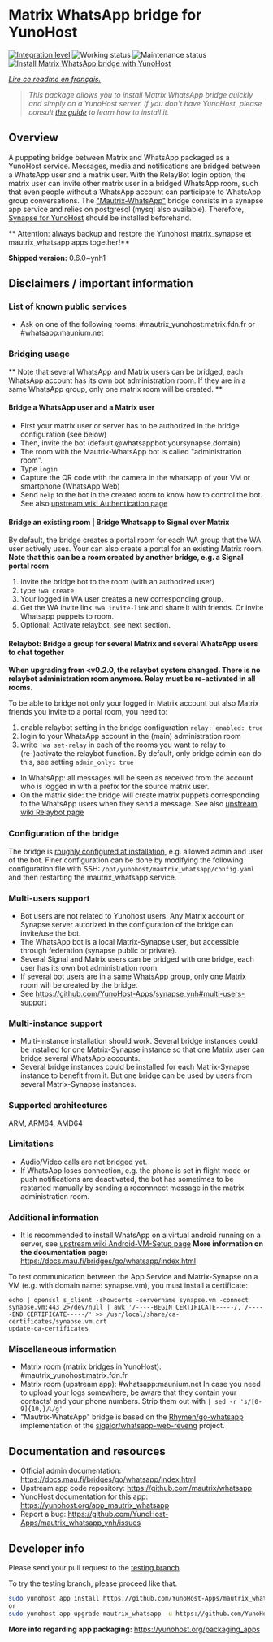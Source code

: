 <!--
N.B.: This README was automatically generated by https://github.com/YunoHost/apps/tree/master/tools/README-generator
It shall NOT be edited by hand.
-->

# Matrix WhatsApp bridge for YunoHost

[![Integration level](https://dash.yunohost.org/integration/mautrix_whatsapp.svg)](https://dash.yunohost.org/appci/app/mautrix_whatsapp) ![Working status](https://ci-apps.yunohost.org/ci/badges/mautrix_whatsapp.status.svg) ![Maintenance status](https://ci-apps.yunohost.org/ci/badges/mautrix_whatsapp.maintain.svg)  
[![Install Matrix WhatsApp bridge with YunoHost](https://install-app.yunohost.org/install-with-yunohost.svg)](https://install-app.yunohost.org/?app=mautrix_whatsapp)

*[Lire ce readme en français.](./README_fr.md)*

> *This package allows you to install Matrix WhatsApp bridge quickly and simply on a YunoHost server.
If you don't have YunoHost, please consult [the guide](https://yunohost.org/#/install) to learn how to install it.*

## Overview

A puppeting bridge between Matrix and WhatsApp packaged as a YunoHost service.
Messages, media and notifications are bridged between a WhatsApp user and a matrix user.
With the RelayBot login option, the matrix user can invite other matrix user in a bridged WhatsApp room, such that even people without a WhatsApp account can participate to WhatsApp group conversations.
The ["Mautrix-WhatsApp"](https://docs.mau.fi/bridges/go/whatsapp/index.html) bridge consists in a synapse app service and relies on postgresql (mysql also available).
Therefore, [Synapse for YunoHost](https://github.com/YunoHost-Apps/synapse_ynh) should be installed beforehand.

** Attention: always backup and restore the Yunohost matrix_synapse et mautrix_whatsapp apps together!**


**Shipped version:** 0.6.0~ynh1
## Disclaimers / important information

### List of known public services

* Ask on one of the following rooms: #mautrix_yunohost:matrix.fdn.fr or #whatsapp:maunium.net

### Bridging usage
** Note that several WhatsApp and Matrix users can be bridged, each WhatsApp account has its own bot administration room. If they are in a same WhatsApp group, only one matrix room will be created. **

#### Bridge a WhatsApp user and a Matrix user
* First your matrix user or server has to be authorized in the bridge configuration (see below)
* Then, invite the bot (default @whatsappbot:yoursynapse.domain) 
* The room with the Mautrix-WhatsApp bot is called "administration room".
* Type ``login``
* Capture the QR code with the camera in the whatsapp of your VM or smartphone (WhatsApp Web)
* Send ``help`` to the bot in the created room to know how to control the bot.
See also [upstream wiki Authentication page](https://docs.mau.fi/bridges/go/whatsapp/authentication.html)

#### Bridge an existing room | Bridge Whatsapp to Signal over Matrix
By default, the bridge creates a portal room for each WA group that the WA user actively uses.
Your can also create a portal for an existing Matrix room. **Note that this can be a room created by another bridge, e.g. a Signal portal room**
1. Invite the bridge bot to the room (with an authorized user)
2. type `!wa create`
3. Your logged in WA user creates a new corresponding group. 
4. Get the WA invite link `!wa invite-link` and share it with friends. Or invite Whatsapp puppets to room.
5. Optional: Activate relaybot, see next section.

#### Relaybot: Bridge a group for several Matrix and several WhatsApp users to chat together
**When upgrading from <v0.2.0, the relaybot system changed. There is no relaybot administration room anymore. Relay must be re-activated in all rooms**. 

To be able to bridge not only your logged in Matrix account but also Matrix friends you invite to a portal room, you need to:
1. enable relaybot setting in the bridge configuration `relay: enabled: true`
2. login to your WhatsApp account in the (main) administration room
3. write `!wa set-relay` in each of the rooms you want to relay to (re-)activate the relaybot function. By default, only bridge admin can do this, see setting `admin_only: true`

* In WhatsApp: all messages will be seen as received from the account who is logged in with a prefix for the source matrix user. 
* On the matrix side: the bridge will create matrix puppets corresponding to the WhatsApp users when they send a message.
See also [upstream wiki Relaybot page](https://docs.mau.fi/bridges/general/relay-mode.html)

### Configuration of the bridge

The bridge is [roughly configured at installation](https://github.com/YunoHost-Apps/mautrix_whatsapp_ynh/blob/master/conf/config.yaml), e.g. allowed admin and user of the bot. Finer configuration can be done by modifying the
following configuration file with SSH: 
```/opt/yunohost/mautrix_whatsapp/config.yaml```
and then restarting the mautrix_whatsapp service.

### Multi-users support

* Bot users are not related to Yunohost users. Any Matrix account or Synapse server autorized in the configuration of the bridge can invite/use the bot. 
* The WhatsApp bot is a local Matrix-Synapse user, but accessible through federation (synapse public or private).
* Several Signal and Matrix users can be bridged with one bridge, each user has its own bot administration room. 
* If several bot users are in a same WhatsApp group, only one Matrix room will be created by the bridge.
* See https://github.com/YunoHost-Apps/synapse_ynh#multi-users-support

### Multi-instance support

* Multi-instance installation should work. Several bridge instances could be installed for one Matrix-Synapse instance so that one Matrix user can bridge several WhatsApp accounts. 
* Several bridge instances could be installed for each Matrix-Synapse instance to benefit from it. But one bridge can be used by users from several Matrix-Synapse instances.

### Supported architectures

ARM, ARM64, AMD64

### Limitations

* Audio/Video calls are not bridged yet. 
* If WhatsApp loses connection, e.g. the phone is set in flight mode or push notifications are deactivated, the bot has sometimes to be restarted manually by sending a reconnnect message in the matrix administration room.

### Additional information

* It is recommended to install WhatsApp on a virtual android running on a server, see [upstream wiki Android-VM-Setup page](https://docs.mau.fi/bridges/go/whatsapp/android-vm-setup.html) 
**More information on the documentation page:**  
https://docs.mau.fi/bridges/go/whatsapp/index.html

To test communication between the App Service and Matrix-Synapse on a VM (e.g. with domain name: synapse.vm), you must install a certificate:
```
echo | openssl s_client -showcerts -servername synapse.vm -connect synapse.vm:443 2>/dev/null | awk '/-----BEGIN CERTIFICATE-----/, /-----END CERTIFICATE-----/' >> /usr/local/share/ca-certificates/synapse.vm.crt
update-ca-certificates
```

### Miscellaneous information

 * Matrix room (matrix bridges in YunoHost): #mautrix_yunohost:matrix.fdn.fr
 * Matrix room (upstream app): #whatsapp:maunium.net
In case you need to upload your logs somewhere, be aware that they contain your contacts' and your phone numbers. Strip them out with 
``| sed -r 's/[0-9]{10,}/📞/g' ``
 * "Mautrix-WhatsApp" bridge is based on the [Rhymen/go-whatsapp](https://github.com/Rhymen/go-whatsapp) implementation of the [sigalor/whatsapp-web-reveng](https://github.com/sigalor/whatsapp-web-reveng) project.


## Documentation and resources

* Official admin documentation: <https://docs.mau.fi/bridges/go/whatsapp/index.html>
* Upstream app code repository: <https://github.com/mautrix/whatsapp>
* YunoHost documentation for this app: <https://yunohost.org/app_mautrix_whatsapp>
* Report a bug: <https://github.com/YunoHost-Apps/mautrix_whatsapp_ynh/issues>

## Developer info

Please send your pull request to the [testing branch](https://github.com/YunoHost-Apps/mautrix_whatsapp_ynh/tree/testing).

To try the testing branch, please proceed like that.

``` bash
sudo yunohost app install https://github.com/YunoHost-Apps/mautrix_whatsapp_ynh/tree/testing --debug
or
sudo yunohost app upgrade mautrix_whatsapp -u https://github.com/YunoHost-Apps/mautrix_whatsapp_ynh/tree/testing --debug
```

**More info regarding app packaging:** <https://yunohost.org/packaging_apps>
